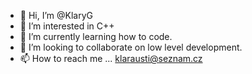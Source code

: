 - 👋 Hi, I’m @KlaryG
- 👀 I’m interested in C++
- 🌱 I’m currently learning how to code.
- 💞️ I’m looking to collaborate on low level development.
- 📫 How to reach me ... klarausti@seznam.cz

<!---
KlaryG/KlaryG is a ✨ special ✨ repository because its `README.md` (this file) appears on your GitHub profile.
You can click the Preview link to take a look at your changes.
--->
